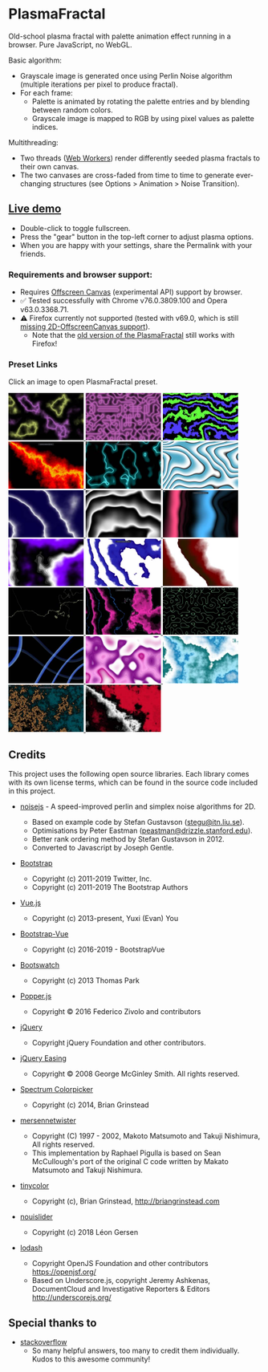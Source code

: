 # PlasmaFractal
Old-school plasma fractal with palette animation effect running in a browser. Pure JavaScript, no WebGL.

Basic algorithm:
- Grayscale image is generated once using Perlin Noise algorithm (multiple iterations per pixel to produce fractal).
- For each frame:
  - Palette is animated by rotating the palette entries and by blending between random colors.
  - Grayscale image is mapped to RGB by using pixel values as palette indices.

Multithreading:
  - Two threads ([Web Workers](https://developer.mozilla.org/en-US/docs/Web/API/Web_Workers_API/Using_web_workers)) render differently seeded plasma fractals to their own canvas.
  - The two canvases are cross-faded from time to time to generate ever-changing structures (see Options > Animation > Noise Transition).

## [Live demo](https://zett42.github.io/PlasmaFractal2/)
- Double-click to toggle fullscreen.
- Press the "gear" button in the top-left corner to adjust plasma options.
- When you are happy with your settings, share the Permalink with your friends.

### Requirements and browser support:
- Requires [Offscreen Canvas](https://developer.mozilla.org/en-US/docs/Web/API/OffscreenCanvas) (experimental API) support by browser.
- :white_check_mark: Tested successfully with Chrome v76.0.3809.100 and Opera v63.0.3368.71.
- :warning: Firefox currently not supported (tested with v69.0, which is still [missing 2D-OffscreenCanvas support](https://bugzilla.mozilla.org/show_bug.cgi?id=801176)). 
  - Note that the [old version of the PlasmaFractal](https://zett42.github.io/PlasmaFractal/) still works with Firefox!
  
### Preset Links
<p>
Click an image to open PlasmaFractal preset.
</p>
<a href="https://zett42.github.io/PlasmaFractal2/?f=3.03&o=8&g=.4&l=2&a=2&pg=0&icp=0&pbf=i3&pfb=o3&ps=.5&pb=.75&pbg=000000&cp=&acp=0&ntde=3.&ntd=10.&prd=80.&ptde=10.&ptd=5.">
   <img src="/screenshots/thumbs/freq2_oct8_gain0.4.jpg" alt="Classic Octaves 8" title="Classic Octaves 8" width="150" />
</a>
<a href="https://zett42.github.io/PlasmaFractal2/?f=10.01&o=1&g=.4&l=2&a=1.5&pg=0&icp=1&pbf=i3&pfb=o3&ps=.5&pb=.75&pbg=000000&cp=0_000000_i3+.5_77e6ee_o3&acp=1&ntde=10.&ntd=10.&prd=50.&ptde=5.&ptd=15.">
   <img src="/screenshots/thumbs/freq10_oct1_gain0.4.jpg" alt="Classic Octaves 1" title="Classic Octaves 1" width="150" />
</a>
<a href="https://zett42.github.io/PlasmaFractal2/?f=.14&o=11&g=.42&l=2.7&a=26.4&pbf=ioe2&pfb=ioe2&ps=.76&pb=1&pbg=000000&pg=0&icp=0&cp=&acp=0&prd=40.&ptde=15.&ptd=5.&ntde=5.&ntd=15.">
   <img src="/screenshots/thumbs/AbstractPaintings.jpg" alt="Abstract Paintings" title="Abstract Paintings" width="150" />
</a>
<a href="https://zett42.github.io/PlasmaFractal2/?f=.09&o=12&g=.57&l=2.13&a=5.5&pg=0&icp=1&pbf=ib&pfb=ob&ps=.5&pb=.75&pbg=000000&cp=.14_000000_io2+.7_8a0000_l+.84_f0c000_l+.62_000000_l+.99_8a0000_ios+.77_ff0000_ios+.92_f90000_l&acp=0&ntde=10.&ntd=10.&prd=16.&ptde=10.&ptd=10">
   <img src="/screenshots/thumbs/Fiery.jpg" alt="Fiery" title="Fiery" width="150">
</a>
<a href="https://zett42.github.io/PlasmaFractal2/?f=1.5&o=4&g=.5&l=2&a=5&pg=0&icp=1&pbf=ib&pfb=ob&ps=.5&pb=.75&pbg=000000&cp=.51_55f7ff_o3+.42_004548_i3+.6_004548_ios+.26_000000_ios+.76_000000_l&acp=1&ntde=10.&ntd=10.&prd=41.&ptde=10.&ptd=10.">
   <img src="/screenshots/thumbs/Neon1.jpg" alt="Neon" title="Neon" width="150">
</a>
<a href="https://zett42.github.io/PlasmaFractal2/?f=.92&o=6&g=.73&l=1.36&a=10.5&pbf=ios25&pfb=oe&ps=.53&pb=.78&pbg=000000&pg=0&icp=1&cp=0_000000_l+.99_4ba7c5_l+.16_ffffff_io2&acp=0&ntde=0&ntd=21.1&prd=30.&ptde=3.&ptd=10.">
  <img src="/screenshots/thumbs/TurqoiseWhitePlastic.jpg" alt="Turquoise/White Plastic" title="Turquoise/White Plastic" width="150">
</a>
<a href="https://zett42.github.io/PlasmaFractal2/?f=.4&o=10&g=.39&l=2&a=5&pbf=i4&pfb=oe2&ps=0&pb=1&pbg=060042&pg=0&icp=0&cp=&acp=0&prd=41.&ptde=10.&ptd=5.&ntde=3.&ntd=10.">
  <img src="/screenshots/thumbs/OceanWaves.jpg" alt="Ocean Waves" title="Ocean Waves" width="150">
</a>
<a href="https://zett42.github.io/PlasmaFractal2/?f=.41&o=5&g=.5&l=2&a=8.87&pg=0&icp=1&pbf=ios213&pfb=oc&ps=.5&pb=.75&pbg=000000&cp=0_000000_i2+.85_ffffff_ios213&ntde=10000&ntd=10000&prd=80000&ptde=10000&ptd=5000">
  <img src="/screenshots/thumbs/GreySine2.jpg" alt="Black/White Sine2" title="Black/White Sine2" width="150">
</a>
<a href="https://zett42.github.io/PlasmaFractal2/?f=.07&o=7&g=.5&l=2&a=9.7&pg=0&icp=0&pbf=ios&pfb=ob&ps=.69&pb=1&pbg=000000&cp=0_000000_i2+.25_00bfff_o2+.5_000000_i2+.75_dc0000_o2&acp=0&ntde=10.&ntd=10.&prd=79.&ptde=10.&ptd=10.">
  <img src="/screenshots/thumbs/LavaLamp.jpg" alt="Lava Lamp" title="Lava Lamp" width="150">
</a>
<a href="https://zett42.github.io/PlasmaFractal2/?f=.55&o=6&g=.46&l=2&a=5.56&pg=0&icp=1&pbf=ib&pfb=ob&ps=.5&pb=.75&pbg=000000&cp=.77_ffffff_ios29+1_000000_io2+.47_8000ff_io2&ntde=3000&ntd=10000&prd=80000&ptde=10000&ptd=5000">
  <img src="/screenshots/thumbs/PurpleWhiteSine2.jpg" alt="Purple/White Sine2" title="Purple/White Sine2" width="150">
</a>
<a href="https://zett42.github.io/PlasmaFractal2/?f=.2&o=10&g=.53&l=1.79&a=28&pg=0&icp=1&pbf=ios213&pfb=oc&ps=.5&pb=.75&pbg=000000&cp=0_ffffff_i2+.46_ffffff_io2+.51_808000_o3+.97_ffffff_l+.79_af9e23_ios&acp=1&ntde=10.&ntd=10.&prd=50.&ptde=6.5&ptd=13.5">
  <img src="/screenshots/thumbs/ink.jpg" alt="Ink" title="Ink" width="150">
</a>
<a href="https://zett42.github.io/PlasmaFractal2/?f=.25&o=12&g=.53&l=1.79&a=4.8&pg=0&icp=1&pbf=ios213&pfb=oc&ps=.5&pb=.75&pbg=000000&cp=0_ffffff_i2+.41_ffffff_io2+.43_3c0000_o3+.84_710000_l+.57_2e1701_ios&acp=0&ntde=10.&ntd=10.&prd=60.&ptde=10.&ptd=5.">
  <img src="/screenshots/thumbs/Dexter.jpg" alt="Dexter" title="Dexter" width="150">
</a>
<a href="https://zett42.github.io/PlasmaFractal2/?f=.21&o=11&g=.5&l=2&a=5.1&pg=0&icp=1&pbf=ib&pfb=ob&ps=.5&pb=.75&pbg=000000&cp=.47_000000_l+.48_b9faff_l+.48_000000_l&acp=1&ntde=1.&ntd=1.5&prd=3.&ptde=1.&ptd=1.5">
  <img src="/screenshots/thumbs/Elektro.jpg" alt="Elektro" title="Elektro" width="150">
</a>
<a href="https://zett42.github.io/PlasmaFractal2/?f=.49&o=11&g=.5&l=2&a=7.4&pg=0&icp=1&pbf=ib&pfb=ob&ps=.5&pb=.75&pbg=000000&cp=.47_000000_l+.48_b9faff_l+.48_000000_l+.56_dd2ff0_ios25+.87_000000_l+.05_000000_l+.07_1ab4ce_l+.09_000000_l&acp=1&ntde=3.&ntd=10.&prd=21.&ptde=10.&ptd=5.">
  <img src="/screenshots/thumbs/Lines-n-clouds.jpg" alt="Lines and Clouds" title="Lines and Clouds" width="150">
</a>
<a href="https://zett42.github.io/PlasmaFractal2/?f=15&o=1&g=.4&l=2&a=3.3&pg=0&icp=1&pbf=ib&pfb=ob&ps=.5&pb=.75&pbg=000000&cp=.47_000000_l+.5_77e0ff_l+.57_000000_l&acp=1&ntde=5.&ntd=10.&prd=30.&ptde=5.&ptd=10.">
  <img src="/screenshots/thumbs/Maze.jpg" alt="The Maze" title="The Maze" width="150">
</a>
<a href="https://zett42.github.io/PlasmaFractal2/?f=.81&o=1&g=.44&l=1.96&a=9&pg=0&icp=1&pbf=ib&pfb=ob&ps=.5&pb=.75&pbg=000000&cp=.5_000000_l+.5_86f0f0_l+.65_000000_o2+.65_24bfec_l&acp=1&ntde=10.&ntd=10.&prd=25.&ptde=10.&ptd=10.">
  <img src="/screenshots/thumbs/Tapes.jpg" alt="Tapes" title="Tapes" width="150">
</a>
<a href="https://zett42.github.io/PlasmaFractal2/?f=.16&o=3&g=.5&l=6.11&a=4.4&pg=0&icp=1&pbf=ib&pfb=ob&ps=.5&pb=.75&pbg=000000&cp=.2_6d0b86_ios213+.1_ffffff_io2+.62_ba0c9f_o2+.49_faa3f8_i2&acp=1&ntde=10.&ntd=10.&prd=30.&ptde=10.&ptd=10.">
  <img src="/screenshots/thumbs/DirtyContrastOnWhite.jpg" alt="Dirty Contrast on White" title="Dirty Contrast on White" width="150">
</a>
<a href="https://zett42.github.io/PlasmaFractal2/?f=.47&o=7&g=.5&l=2.31&a=4.4&pg=0&icp=1&pbf=ib&pfb=ob&ps=.5&pb=.75&pbg=000000&cp=.2_6d0b86_ios213+.1_ffffff_io2+.62_ba0c9f_o2+.49_faa3f8_i2&acp=1&ntde=10.&ntd=10.&prd=30.&ptde=10.&ptd=10.">
  <img src="/screenshots/thumbs/SeethingOnWhite.jpg" alt="Seething Colors on White" title="Seething Colors on White" width="150">
</a>
<a href="https://zett42.github.io/PlasmaFractal2/?f=.55&o=15&g=.79&l=2&a=1.1&pg=0&icp=1&pbf=ib&pfb=ob&ps=.5&pb=.75&pbg=000000&cp=.29_005662_l+0_000000_l+.69_ffae55_l+.76_000000_l+.63_000000_l&acp=0&ntde=0&ntd=10.&prd=120.&ptde=10.&ptd=5">
  <img src="/screenshots/thumbs/GoldIslands.jpg" alt="Gold Islands" title="Gold Islands" width="150">
</a>
<a href="https://zett42.github.io/PlasmaFractal2/?f=.73&o=10&g=.68&l=1.86&a=1&pg=0&icp=1&pbf=ib&pfb=ob&ps=.5&pb=.75&pbg=000000&cp=.23_000000_ioc+.13_ffffff_ios25+.42_cc092b_iob+.9_000000_l&acp=0&ntde=10.&ntd=10.&prd=30.&ptde=10.&ptd=10.">
  <img src="/screenshots/thumbs/BlackWhiteRed.jpg" alt="Black/White/Red" title="Black/White/Red" width="150">
</a>

## Credits
This project uses the following open source libraries. Each library comes with its own license terms, which can be found in the source code included in this project.

- [noisejs](https://github.com/josephg/noisejs) - A speed-improved perlin and simplex noise algorithms for 2D. 
  - Based on example code by Stefan Gustavson (stegu@itn.liu.se). 
  - Optimisations by Peter Eastman (peastman@drizzle.stanford.edu). 
  - Better rank ordering method by Stefan Gustavson in 2012. 
  - Converted to Javascript by Joseph Gentle. 

- [Bootstrap](https://getbootstrap.com/) 
  - Copyright (c) 2011-2019 Twitter, Inc.
  - Copyright (c) 2011-2019 The Bootstrap Authors
  
- [Vue.js](https://vuejs.org/)
  - Copyright (c) 2013-present, Yuxi (Evan) You 
  
- [Bootstrap-Vue](https://bootstrap-vue.js.org/)
  - Copyright (c) 2016-2019 - BootstrapVue
  
- [Bootswatch](https://bootswatch.com/)
  - Copyright (c) 2013 Thomas Park
  
- [Popper.js](https://popper.js.org/)
  - Copyright © 2016 Federico Zivolo and contributors

- [jQuery](https://jquery.org/) 
  - Copyright jQuery Foundation and other contributors. 
  
- [jQuery Easing](http://gsgd.co.uk/sandbox/jquery/easing/)
  - Copyright © 2008 George McGinley Smith. All rights reserved.

- [Spectrum Colorpicker](http://briangrinstead.com)
  - Copyright (c) 2014, Brian Grinstead 

- [mersennetwister](https://github.com/pigulla/mersennetwister)
  - Copyright (C) 1997 - 2002, Makoto Matsumoto and Takuji Nishimura, All rights reserved.
  - This implementation by Raphael Pigulla is based on Sean McCullough's port of the original C code written by Makato Matsumoto and Takuji Nishimura.
  
- [tinycolor](https://github.com/bgrins/TinyColor)
  - Copyright (c), Brian Grinstead, http://briangrinstead.com
  
- [nouislider](https://refreshless.com/nouislider/)
  - Copyright (c) 2018 Léon Gersen
  
- [lodash](https://lodash.com/)
  - Copyright OpenJS Foundation and other contributors <https://openjsf.org/>
  - Based on Underscore.js, copyright Jeremy Ashkenas, DocumentCloud and Investigative Reporters & Editors <http://underscorejs.org/>
  
## Special thanks to
- [stackoverflow](https://stackoverflow.com)
  - So many helpful answers, too many to credit them individually. Kudos to this awesome community!
